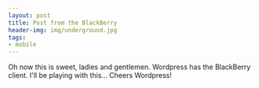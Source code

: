 ```yaml
---
layout: post
title: Post from the BlackBerry
header-img: img/underground.jpg
tags:
- mobile
---
```

Oh now this is sweet, ladies and gentlemen. Wordpress has the BlackBerry client. I'll be playing with this... Cheers Wordpress!
